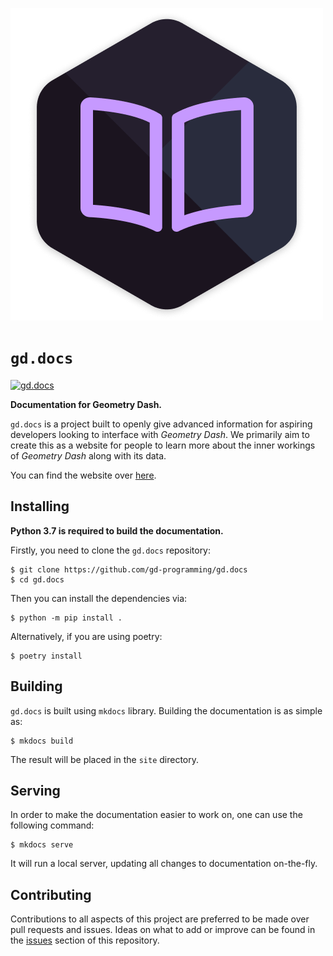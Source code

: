 ![gd.docs][Icon]

# `gd.docs`

[![gd.docs][Badge]][gd.docs]

**Documentation for Geometry Dash.**

`gd.docs` is a project built to openly give advanced information for aspiring developers looking to interface
with *Geometry Dash*. We primarily aim to create this as a website for people to learn more about the inner
workings of *Geometry Dash* along with its data.

You can find the website over [here][gd.docs].

## Installing

**Python 3.7 is required to build the documentation.**

Firstly, you need to clone the `gd.docs` repository:

```console
$ git clone https://github.com/gd-programming/gd.docs
$ cd gd.docs
```

Then you can install the dependencies via:

```console
$ python -m pip install .
```

Alternatively, if you are using poetry:

```console
$ poetry install
```

## Building

`gd.docs` is built using `mkdocs` library. Building the documentation is as simple as:

```console
$ mkdocs build
```

The result will be placed in the `site` directory.

## Serving

In order to make the documentation easier to work on, one can use the following command:

```console
$ mkdocs serve
```

It will run a local server, updating all changes to documentation on-the-fly.

## Contributing

Contributions to all aspects of this project are preferred to be made over pull requests and issues.
Ideas on what to add or improve can be found in the [issues][Issues] section of this repository.

[gd.docs]: https://docs.gd-programming.org/

[Discord]: https://gd-programming.org/discord
[Issues]: https://github.com/gd-programming/gd.docs/issues
[Badge]: https://github.com/gd-programming/gd.docs/workflows/docs/badge.svg
[Icon]: https://github.com/gd-programming/gd.docs/blob/main/assets/icons/gd.docs.png?raw=true
